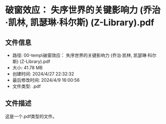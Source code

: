 ﻿# 破窗效应： 失序世界的关键影响力 (乔治·凯林, 凯瑟琳·科尔斯) (Z-Library).pdf

## 文件信息
- 路径: 00-temp\破窗效应： 失序世界的关键影响力 (乔治·凯林, 凯瑟琳·科尔斯) (Z-Library).pdf
- 大小: 41.78 MB
- 创建时间: 2024/4/27 22:32:32
- 最后修改时间: 2024/4/9 16:00:56
- 文件类型: .pdf

## 文件描述
这是一个.pdf类型的文件。

